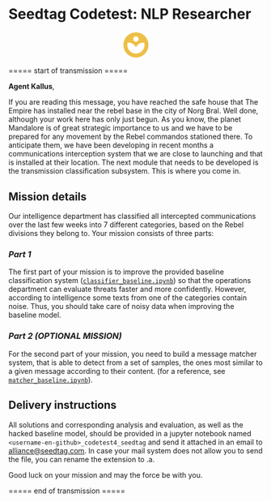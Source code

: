 # Seedtag Codetest:  NLP Researcher
<p style="text-align:center;">
<img src="Seedtag.png" alt="Seedtag" height="10%" width="10%">
</p>

===== start of transmission =====

**Agent Kallus**,

If you are reading this message, you have reached the safe house that The Empire has installed near the rebel base in the city of Norg Bral. Well done, although your work here has only just begun. As you know, the planet Mandalore is of great strategic importance to us and we have to be prepared for any movement by the Rebel commandos stationed there. To anticipate them, we have been developing in recent months a communications interception system that we are close to launching and that is installed at their location. The next module that needs to be developed is the transmission classification subsystem. This is where you come in.

## Mission details

Our intelligence department has classified all intercepted communications over the last few weeks into 7 different categories, based on the Rebel divisions they belong to. Your mission consists of three parts:

### *Part 1*

The first part of your mission is to improve the provided baseline classification system ([```classifier_baseline.ipynb```](./part1/classifier_baseline.ipynb)) so that the operations department can evaluate threats faster and more confidently. However, according to intelligence some texts from one of the categories contain noise. Thus, you should take care of noisy data when improving the baseline model.


### *Part 2 (OPTIONAL MISSION)*

For the second part of your mission, you need to build a message matcher system, that is able to detect from a set of samples, the ones most similar to a given message according to their content. (for a reference, see [```matcher_baseline.ipynb```](./part2/matcher_baseline.ipynb)).


## Delivery instructions

All solutions and corresponding analysis and evaluation, as well as the hacked baseline model, should be provided in a jupyter notebook named ```<username-en-github>_codetest4_seedtag``` and send it attached in an email to alliance@seedtag.com. In case your mail system does not allow you to send the file, you can rename the extension to .a.

Good luck on your mission and may the force be with you.


===== end of transmission =====


